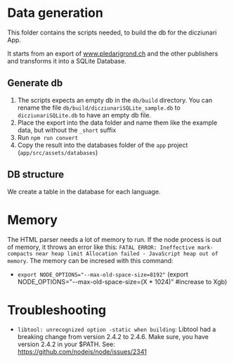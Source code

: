 # Data generation

This folder contains the scripts needed, to build the db for the dicziunari App.

It starts from an export of www.pledarigrond.ch and the other publishers and transforms it into a SQLite Database.

## Generate db

1. The scripts expects an empty db in the `db/build` directory. You can rename the file `db/build/dicziunariSQLite_sample.db` to `dicziunariSQLite.db` to have an empty db file.
1. Place the export into the data folder and name them like the example data, but without the `_short` suffix
1. Run `npm run convert`
1. Copy the result into the databases folder of the `app` project (`app/src/assets/databases`)

## DB structure

We create a table in the database for each language.

# Memory

The HTML parser needs a lot of memory to run. If the node process is out of memory, it throws an error like this: `FATAL ERROR: Ineffective mark-compacts near heap limit Allocation failed - JavaScript heap out of memory`. The memory can be incresed with this command:

- `export NODE_OPTIONS="--max-old-space-size=8192"` (export NODE_OPTIONS="--max-old-space-size=(X \* 1024)" #increase to Xgb)


# Troubleshooting
- `libtool: unrecognized option -static when building`: Libtool had a breaking change from version 2.4.2 to 2.4.6. Make sure, you have version 2.4.2 in your $PATH. See: https://github.com/nodejs/node/issues/2341 
